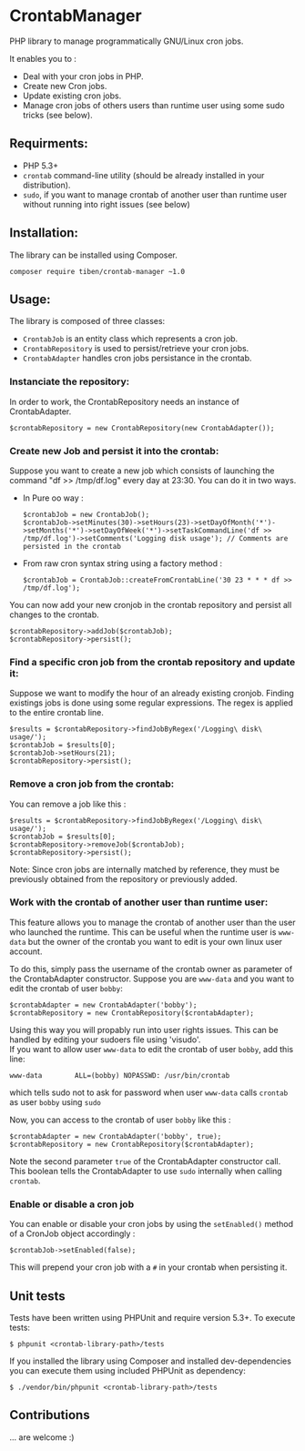 CrontabManager
==============

PHP library to manage programmatically GNU/Linux cron jobs.

It enables you to :

-   Deal with your cron jobs in PHP.
-   Create new Cron jobs.
-   Update existing cron jobs.
-   Manage cron jobs of others users than runtime user using some sudo
    tricks (see below).

Requirments:
------------

-   PHP 5.3+
-   `crontab` command-line utility (should be already installed in your
    distribution).
-   `sudo`, if you want to manage crontab of another user than runtime
    user without running into right issues (see below)

Installation:
-------------

The library can be installed using Composer.

    composer require tiben/crontab-manager ~1.0

Usage:
------

The library is composed of three classes:

-   `CrontabJob` is an entity class which represents a cron job.
-   `CrontabRepository` is used to persist/retrieve your cron jobs.
-   `CrontabAdapter` handles cron jobs persistance in the crontab.

### Instanciate the repository:

In order to work, the CrontabRepository needs an instance of
CrontabAdapter.

``` {.php}
$crontabRepository = new CrontabRepository(new CrontabAdapter());
```

### Create new Job and persist it into the crontab:

Suppose you want to create a new job which consists of launching the
command "df &gt;&gt; /tmp/df.log" every day at 23:30. You can do it in
two ways.

-   In Pure oo way :

    ``` {.php}
    $crontabJob = new CrontabJob();
    $crontabJob->setMinutes(30)->setHours(23)->setDayOfMonth('*')->setMonths('*')->setDayOfWeek('*')->setTaskCommandLine('df >> /tmp/df.log')->setComments('Logging disk usage'); // Comments are persisted in the crontab
    ```

-   From raw cron syntax string using a factory method :

    ``` {.php}
    $crontabJob = CrontabJob::createFromCrontabLine('30 23 * * * df >> /tmp/df.log');
    ```

You can now add your new cronjob in the crontab repository and persist
all changes to the crontab.

``` {.php}
$crontabRepository->addJob($crontabJob);
$crontabRepository->persist();
```

### Find a specific cron job from the crontab repository and update it:

Suppose we want to modify the hour of an already existing cronjob.
Finding existings jobs is done using some regular expressions. The regex
is applied to the entire crontab line.

``` {.php}
$results = $crontabRepository->findJobByRegex('/Logging\ disk\ usage/');
$crontabJob = $results[0];
$crontabJob->setHours(21);
$crontabRepository->persist();
```

### Remove a cron job from the crontab:

You can remove a job like this :

``` {.php}
$results = $crontabRepository->findJobByRegex('/Logging\ disk\ usage/');
$crontabJob = $results[0];
$crontabRepository->removeJob($crontabJob);
$crontabRepository->persist();
```

Note: Since cron jobs are internally matched by reference, they must be
previously obtained from the repository or previously added.

### Work with the crontab of another user than runtime user:

This feature allows you to manage the crontab of another user than the
user who launched the runtime. This can be useful when the runtime user
is `www-data` but the owner of the crontab you want to edit is your own
linux user account.

To do this, simply pass the username of the crontab owner as parameter
of the CrontabAdapter constructor. Suppose you are `www-data` and you
want to edit the crontab of user `bobby`:

``` {.php}
$crontabAdapter = new CrontabAdapter('bobby');
$crontabRepository = new CrontabRepository($crontabAdapter);
```

Using this way you will propably run into user rights issues. This can
be handled by editing your sudoers file using 'visudo'.\
If you want to allow user `www-data` to edit the crontab of user
`bobby`, add this line:

    www-data        ALL=(bobby) NOPASSWD: /usr/bin/crontab

which tells sudo not to ask for password when user `www-data` calls
`crontab` as user `bobby` using `sudo`

Now, you can access to the crontab of user `bobby` like this :

``` {.php}
$crontabAdapter = new CrontabAdapter('bobby', true);
$crontabRepository = new CrontabRepository($crontabAdapter);
```

Note the second parameter `true` of the CrontabAdapter constructor call.
This boolean tells the CrontabAdapter to use `sudo` internally when
calling `crontab`.

### Enable or disable a cron job

You can enable or disable your cron jobs by using the `setEnabled()`
method of a CronJob object accordingly :

``` {.php}
$crontabJob->setEnabled(false);
```

This will prepend your cron job with a `#` in your
crontab when persisting it.

Unit tests
----------

Tests have been written using PHPUnit and require version 5.3+. To
execute tests:

    $ phpunit <crontab-library-path>/tests

If you installed the library using Composer and installed
dev-dependencies you can execute them using included PHPUnit as
dependency:

    $ ./vendor/bin/phpunit <crontab-library-path>/tests

Contributions
-------------

... are welcome :)
